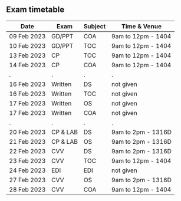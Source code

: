 ## Exam timetable

|Date|Exam|Subject|Time & Venue|
|--|--|--|--|
|09 Feb 2023|GD/PPT|COA|9am to 12pm - 1404|
|10 Feb 2023|GD/PPT|TOC|9am to 12pm - 1404|
|13 Feb 2023|CP|TOC|9am to 12pm - 1404|
|14 Feb 2023|CP|COA|9am to 12pm - 1404|
|.|.|.|.|
|16 Feb 2023|Written|DS|not given|
|16 Feb 2023|Written|TOC|not given|
|17 Feb 2023|Written|OS|not given|
|17 Feb 2023|Written|COA|not given|
|.|.|.|.|
|20 Feb 2023|CP & LAB|DS|9am to 2pm - 1316D|
|21 Feb 2023|CP & LAB|OS|9am to 2pm - 1316D|
|22 Feb 2023|CVV|DS|9am to 2pm - 1316D|
|23 Feb 2023|CVV|TOC|9am to 12pm - 1404|
|24 Feb 2023|EDI|EDI|not given|
|27 Feb 2023|CVV|OS|9am to 2pm - 1316D|
|28 Feb 2023|CVV|COA|9am to 12pm - 1404|
